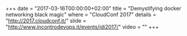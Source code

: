 +++
date        = "2017-03-16T00:00:00+02:00"
title       = "Demystifying docker networking black magic"
where       = "CloudConf 2017"
details     = "http://2017.cloudconf.it/"
slide       = "http://www.incontrodevops.it/events/idi2017/"
video       = ""
+++
